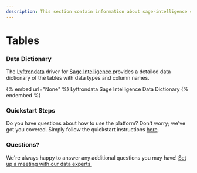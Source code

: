 ```yaml
---
description: This section contain information about sage-intelligence connector tables information
---
```


# Tables

### Data Dictionary

The [Lyftrondata](https://www.lyftrondata.com/) driver for [Sage Intelligence](None/)[ ](https://www.lyftrondata.com/integration/sage-intelligence/)provides a detailed data dictionary of the tables with data types and column names.

{% embed url="None" %}
Lyftrondata Sage Intelligence Data Dictionary
{% endembed %}

### Quickstart Steps

Do you have questions about how to use the platform? Don't worry; we've got you covered. Simply follow the quickstart instructions [here](../README.md).

### Questions? <a href="#questions" id="questions"></a>

We're always happy to answer any additional questions you may have! [Set up a meeting with our data experts.](https://www.lyftrondata.com/book-a-meeting/)

